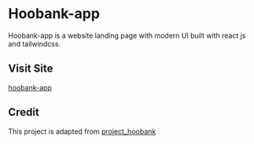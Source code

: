 # Hoobank-app
Hoobank-app is a website landing page with modern UI built with react js and tailwindcss.

## Visit Site
[hoobank-app](https://tk-hoobank-app.netlify.app/) 

## Credit
This project is adapted from [project_hoobank](https://github.com/adrianhajdin/project_hoobank) 